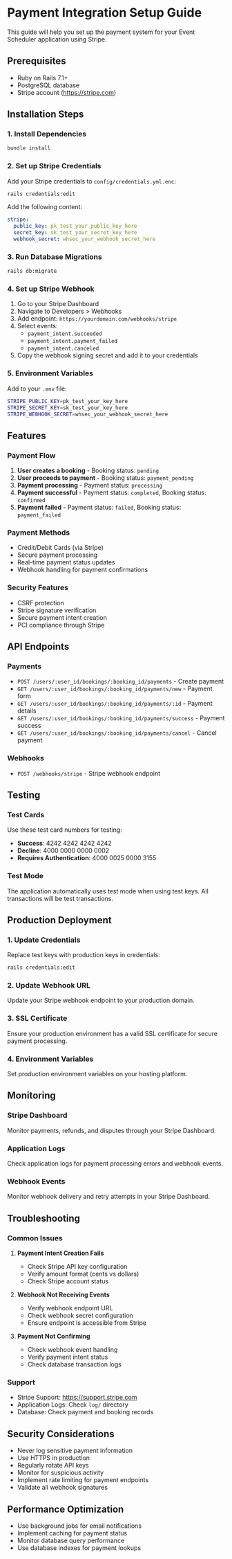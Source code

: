 # Payment Integration Setup Guide

This guide will help you set up the payment system for your Event Scheduler application using Stripe.

## Prerequisites

- Ruby on Rails 7.1+
- PostgreSQL database
- Stripe account (https://stripe.com)

## Installation Steps

### 1. Install Dependencies

```bash
bundle install
```

### 2. Set up Stripe Credentials

Add your Stripe credentials to `config/credentials.yml.enc`:

```bash
rails credentials:edit
```

Add the following content:

```yaml
stripe:
  public_key: pk_test_your_public_key_here
  secret_key: sk_test_your_secret_key_here
  webhook_secret: whsec_your_webhook_secret_here
```

### 3. Run Database Migrations

```bash
rails db:migrate
```

### 4. Set up Stripe Webhook

1. Go to your Stripe Dashboard
2. Navigate to Developers > Webhooks
3. Add endpoint: `https://yourdomain.com/webhooks/stripe`
4. Select events:
   - `payment_intent.succeeded`
   - `payment_intent.payment_failed`
   - `payment_intent.canceled`
5. Copy the webhook signing secret and add it to your credentials

### 5. Environment Variables

Add to your `.env` file:

```bash
STRIPE_PUBLIC_KEY=pk_test_your_key_here
STRIPE_SECRET_KEY=sk_test_your_key_here
STRIPE_WEBHOOK_SECRET=whsec_your_webhook_secret_here
```

## Features

### Payment Flow

1. **User creates a booking** - Booking status: `pending`
2. **User proceeds to payment** - Booking status: `payment_pending`
3. **Payment processing** - Payment status: `processing`
4. **Payment successful** - Payment status: `completed`, Booking status: `confirmed`
5. **Payment failed** - Payment status: `failed`, Booking status: `payment_failed`

### Payment Methods

- Credit/Debit Cards (via Stripe)
- Secure payment processing
- Real-time payment status updates
- Webhook handling for payment confirmations

### Security Features

- CSRF protection
- Stripe signature verification
- Secure payment intent creation
- PCI compliance through Stripe

## API Endpoints

### Payments

- `POST /users/:user_id/bookings/:booking_id/payments` - Create payment
- `GET /users/:user_id/bookings/:booking_id/payments/new` - Payment form
- `GET /users/:user_id/bookings/:booking_id/payments/:id` - Payment details
- `GET /users/:user_id/bookings/:booking_id/payments/success` - Payment success
- `GET /users/:user_id/bookings/:booking_id/payments/cancel` - Cancel payment

### Webhooks

- `POST /webhooks/stripe` - Stripe webhook endpoint

## Testing

### Test Cards

Use these test card numbers for testing:

- **Success**: 4242 4242 4242 4242
- **Decline**: 4000 0000 0000 0002
- **Requires Authentication**: 4000 0025 0000 3155

### Test Mode

The application automatically uses test mode when using test keys. All transactions will be test transactions.

## Production Deployment

### 1. Update Credentials

Replace test keys with production keys in credentials:

```bash
rails credentials:edit
```

### 2. Update Webhook URL

Update your Stripe webhook endpoint to your production domain.

### 3. SSL Certificate

Ensure your production environment has a valid SSL certificate for secure payment processing.

### 4. Environment Variables

Set production environment variables on your hosting platform.

## Monitoring

### Stripe Dashboard

Monitor payments, refunds, and disputes through your Stripe Dashboard.

### Application Logs

Check application logs for payment processing errors and webhook events.

### Webhook Events

Monitor webhook delivery and retry attempts in your Stripe Dashboard.

## Troubleshooting

### Common Issues

1. **Payment Intent Creation Fails**
   - Check Stripe API key configuration
   - Verify amount format (cents vs dollars)
   - Check Stripe account status

2. **Webhook Not Receiving Events**
   - Verify webhook endpoint URL
   - Check webhook secret configuration
   - Ensure endpoint is accessible from Stripe

3. **Payment Not Confirming**
   - Check webhook event handling
   - Verify payment intent status
   - Check database transaction logs

### Support

- Stripe Support: https://support.stripe.com
- Application Logs: Check `log/` directory
- Database: Check payment and booking records

## Security Considerations

- Never log sensitive payment information
- Use HTTPS in production
- Regularly rotate API keys
- Monitor for suspicious activity
- Implement rate limiting for payment endpoints
- Validate all webhook signatures

## Performance Optimization

- Use background jobs for email notifications
- Implement caching for payment status
- Monitor database query performance
- Use database indexes for payment lookups 